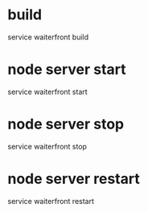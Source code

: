 

# build

 service waiterfront build


# node server start
  service waiterfront start

# node server stop
  service waiterfront stop
  
# node server restart
  service waiterfront restart
